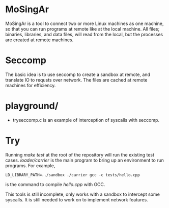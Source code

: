 # MoSingAr

MoSingAr is a tool to connect two or more Linux machines as one
machine, so that you can run programs at remote like at the local
machine.  All files; binaries, libraries, and data files, will read
from the local, but the processes are created at remote machines.

# Seccomp

The basic idea is to use seccomp to create a sandbox at remote, and
translate IO to requsts over network.  The files are cached at remote
machines for efficiency.

# playground/
 - tryseccomp.c is an example of interception of syscalls with seccomp.

# Try

Running *make test* at the root of the repository will run the
existing test cases.  *loader/carrier* is the main program to bring up
an environment to run programs.  For example,

    LD_LIBRARY_PATH=../sandbox ./carrier gcc -c tests/hello.cpp

is the command to compile *hello.cpp* with GCC.

This tools is still incomplete, only works with a sandbox to intercept
some syscalls.  It is still needed to work on to implement network
features.

